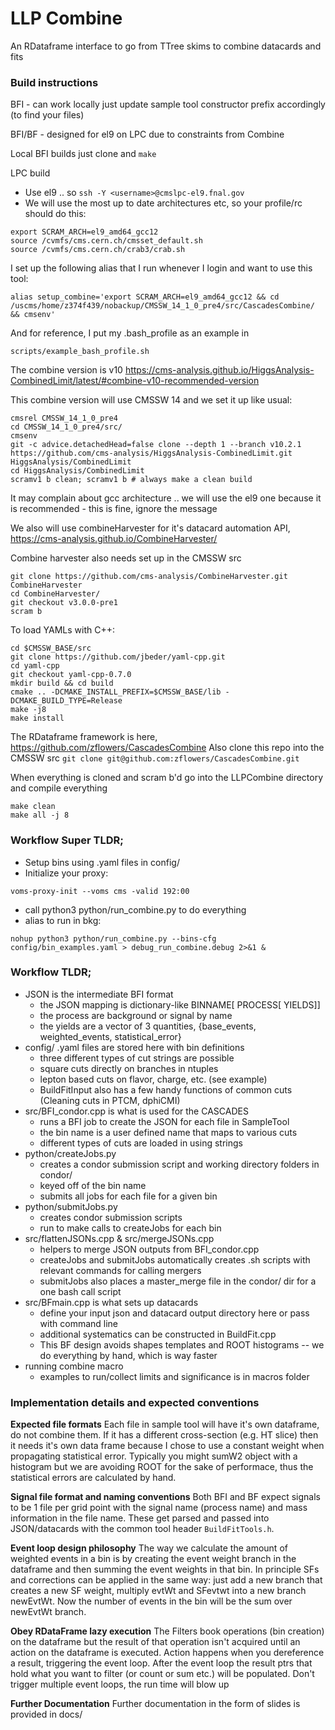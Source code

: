 # LLP Combine 
An RDataframe interface to go from TTree skims to combine datacards and fits

### Build instructions
BFI - can work locally just update sample tool constructor prefix accordingly (to find your files)

BFI/BF - designed for el9 on LPC due to constraints from Combine

Local BFI builds just clone and `make`

LPC build
- Use el9 .. so `ssh -Y <username>@cmslpc-el9.fnal.gov`
- We will use the most up to date architectures etc, so your profile/rc should do this:
```
export SCRAM_ARCH=el9_amd64_gcc12
source /cvmfs/cms.cern.ch/cmsset_default.sh
source /cvmfs/cms.cern.ch/crab3/crab.sh
```
I set up the following alias that I run whenever I login and want to use this tool:
```
alias setup_combine='export SCRAM_ARCH=el9_amd64_gcc12 && cd /uscms/home/z374f439/nobackup/CMSSW_14_1_0_pre4/src/CascadesCombine/ && cmsenv'
```
And for reference, I put my .bash_profile as an example in 
```
scripts/example_bash_profile.sh
```

The combine version is v10
https://cms-analysis.github.io/HiggsAnalysis-CombinedLimit/latest/#combine-v10-recommended-version

This combine version will use CMSSW 14 and we set it up like usual:
```
cmsrel CMSSW_14_1_0_pre4
cd CMSSW_14_1_0_pre4/src/
cmsenv
git -c advice.detachedHead=false clone --depth 1 --branch v10.2.1 https://github.com/cms-analysis/HiggsAnalysis-CombinedLimit.git HiggsAnalysis/CombinedLimit
cd HiggsAnalysis/CombinedLimit
scramv1 b clean; scramv1 b # always make a clean build
```

It may complain about gcc architecture .. we will use the el9 one because it is recommended - this is fine, ignore the message

We also will use combineHarvester for it's datacard automation API,
https://cms-analysis.github.io/CombineHarvester/

Combine harvester  also needs set up in the CMSSW src
```
git clone https://github.com/cms-analysis/CombineHarvester.git CombineHarvester
cd CombineHarvester/
git checkout v3.0.0-pre1
scram b
```
To load YAMLs with C++:
```
cd $CMSSW_BASE/src
git clone https://github.com/jbeder/yaml-cpp.git
cd yaml-cpp
git checkout yaml-cpp-0.7.0
mkdir build && cd build
cmake .. -DCMAKE_INSTALL_PREFIX=$CMSSW_BASE/lib -DCMAKE_BUILD_TYPE=Release
make -j8
make install
```

The RDataframe framework is here,
https://github.com/zflowers/CascadesCombine
Also clone this repo into the CMSSW src
`git clone git@github.com:zflowers/CascadesCombine.git`

When everything is cloned and scram b'd go into the LLPCombine directory and compile everything
```
make clean
make all -j 8
```

### Workflow Super TLDR;
- Setup bins using .yaml files in config/
- Initialize your proxy:
```
voms-proxy-init --voms cms -valid 192:00
```
- call python3 python/run_combine.py to do everything
- alias to run in bkg: 
```
nohup python3 python/run_combine.py --bins-cfg config/bin_examples.yaml > debug_run_combine.debug 2>&1 &
```

### Workflow TLDR;
- JSON is the intermediate BFI format
  - the JSON mapping is dictionary-like BINNAME[ PROCESS[ YIELDS]]
  - the process are background or signal by name
  - the yields are a vector of 3 quantities, {base_events, weighted_events, statistical_error}
- config/ .yaml files are stored here with bin definitions
  - three different types of cut strings are possible
  - square cuts directly on branches in ntuples
  - lepton based cuts on flavor, charge, etc. (see example)
  - BuildFitInput also has a few handy functions of common cuts (Cleaning cuts in PTCM, dphiCMI)
- src/BFI_condor.cpp is what is used for the CASCADES
  - runs a BFI job to create the JSON for each file in SampleTool
  - the bin name is a user defined name that maps to various cuts
  - different types of cuts are loaded in using strings
- python/createJobs.py
  - creates a condor submission script and working directory folders in condor/
  - keyed off of the bin name
  - submits all jobs for each file for a given bin
- python/submitJobs.py
  - creates condor submission scripts
  - run to make calls to createJobs for each bin
- src/flattenJSONs.cpp & src/mergeJSONs.cpp
  - helpers to merge JSON outputs from BFI_condor.cpp
  - createJobs and submitJobs automatically creates .sh scripts with relevant commands for calling mergers
  - submitJobs also places a master_merge file in the condor/ dir for a one bash call script
- src/BFmain.cpp is what sets up datacards
  - define your input json and datacard output directory here or pass with command line
  - additional systematics can be constructed in BuildFit.cpp
  - This BF design avoids shapes templates and ROOT histograms -- we do everything by hand, which is way faster
- running combine macro
  - examples to run/collect limits and significance is in macros folder

### Implementation details and expected conventions

**Expected file formats**
Each file in sample tool will have it's own dataframe, do not combine them. If it has a different cross-section (e.g. HT slice) then it needs it's own data frame because I chose to use a constant weight when propagating statistical error. Typically you might sumW2 object with a histogram but we are avoiding ROOT for the sake of performace, thus the statistical errors are calculated by hand.

**Signal file format and naming conventions**
Both BFI and BF expect signals to be 1 file per grid point with the signal name (process name) and mass information in the file name. These get parsed and passed into JSON/datacards with the common tool header `BuildFitTools.h`.

**Event loop design philosophy**
The way we calculate the amount of weighted events in  a bin is by creating the event weight branch in the dataframe and then summing the event weights in that bin. In principle SFs and corrections can be applied in the same way: just add a new branch that creates a new SF weight, multiply evtWt and SFevtwt into a new branch newEvtWt. Now the number of events in the bin will be the sum over newEvtWt branch.

**Obey RDataFrame lazy execution**
The Filters book operations (bin creation) on the dataframe but the result of that operation isn't acquired until an action on the dataframe is executed. Action happens when you dereference a result, triggering the event loop. After the event loop  the result ptrs that hold what you want to filter (or count or sum etc.) will be populated. Don't trigger multiple event loops, the run time will blow up

**Further Documentation**
Further documentation in the form of slides is provided in docs/

